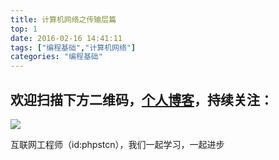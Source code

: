 ```yaml
---
title: 计算机网络之传输层篇
top: 1
date: 2016-02-16 14:41:11
tags: ["编程基础","计算机网络"]
categories: "编程基础"
---
```


## 欢迎扫描下方二维码，[个人博客](https://www.phpst.cn)，持续关注：

![](https://ww1.sinaimg.cn/large/a616b9a4gy1g4xzv954a4j20760763yo.jpg)

互联网工程师（id:phpstcn），我们一起学习，一起进步
